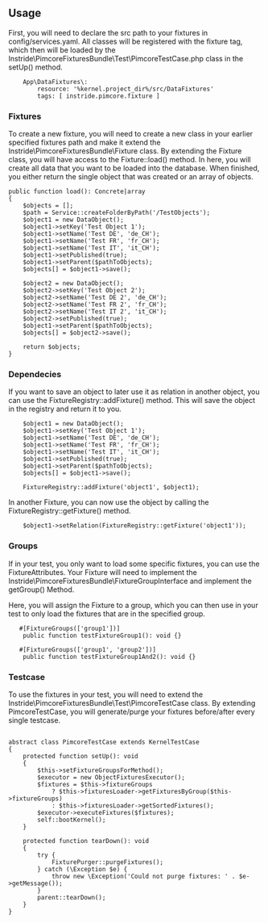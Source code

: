 ## Usage

First, you will need to declare the src path to your fixtures in config/services.yaml.
All classes will be registered with the fixture tag, which then will be loaded by the Instride\PimcoreFixturesBundle\Test\PimcoreTestCase.php class in the setUp() method.
```
    App\DataFixtures\:
        resource: '%kernel.project_dir%/src/DataFixtures'
        tags: [ instride.pimcore.fixture ]
``` 

### Fixtures

To create a new fixture, you will need to create a new class in your earlier specified fixtures path and make it extend the Instride\PimcoreFixturesBundle\Fixture class.
By extending the Fixture class, you will have access to the Fixture::load() method. In here, you will create all data that you want to be loaded into the database.
When finished, you either return the single object that was created or an array of objects.

```
public function load(): Concrete|array
{
    $objects = [];
    $path = Service::createFolderByPath('/TestObjects');
    $object1 = new DataObject();
    $object1->setKey('Test Object 1');
    $object1->setName('Test DE', 'de_CH');
    $object1->setName('Test FR', 'fr_CH');
    $object1->setName('Test IT', 'it_CH');
    $object1->setPublished(true);
    $object1->setParent($pathToObjects);
    $objects[] = $object1->save();

    $object2 = new DataObject();
    $object2->setKey('Test Object 2');
    $object2->setName('Test DE 2', 'de_CH');
    $object2->setName('Test FR 2', 'fr_CH');
    $object2->setName('Test IT 2', 'it_CH');
    $object2->setPublished(true);
    $object1->setParent($pathToObjects);
    $objects[] = $object2->save();

    return $objects;
}

```

### Dependecies
If you want to save an object to later use it as relation in another object, you can use the FixtureRegistry::addFixture() method.
This will save the object in the registry and return it to you.
```
    $object1 = new DataObject();
    $object1->setKey('Test Object 1');
    $object1->setName('Test DE', 'de_CH');
    $object1->setName('Test FR', 'fr_CH');
    $object1->setName('Test IT', 'it_CH');
    $object1->setPublished(true);
    $object1->setParent($pathToObjects);
    $objects[] = $object1->save();
    
    FixtureRegistry::addFixture('object1', $object1);

```
In another Fixture, you can now use the object by calling the FixtureRegistry::getFixture() method.
```
    $object1->setRelation(FixtureRegistry::getFixture('object1'));
```

### Groups
If in your test, you only want to load some specific fixtures, you can use the FixtureAttributes.
Your Fixture will need to implement the Instride\PimcoreFixturesBundle\FixtureGroupInterface and implement the getGroup() Method.

Here, you will assign the Fixture to a group, which you can then use in your test to only load the fixtures that are in the specified group.
```
   #[FixtureGroups(['group1'])]
    public function testFixtureGroup1(): void {}

   #[FixtureGroups(['group1', 'group2'])]
    public function testFixtureGroup1And2(): void {}
```

### Testcase
To use the fixtures in your test, you will need to extend the Instride\PimcoreFixturesBundle\Test\PimcoreTestCase class.
By extending PimcoreTestCase, you will generate/purge your fixtures before/after every single testcase.
```

abstract class PimcoreTestCase extends KernelTestCase
{
    protected function setUp(): void
    {
        $this->setFixtureGroupsForMethod();
        $executor = new ObjectFixturesExecutor();
        $fixtures = $this->fixtureGroups
            ? $this->fixturesLoader->getFixturesByGroup($this->fixtureGroups)
            : $this->fixturesLoader->getSortedFixtures();
        $executor->executeFixtures($fixtures);
        self::bootKernel();
    }

    protected function tearDown(): void
    {
        try {
            FixturePurger::purgeFixtures();
        } catch (\Exception $e) {
            throw new \Exception('Could not purge fixtures: ' . $e->getMessage());
        }
        parent::tearDown();
    }
}
```
